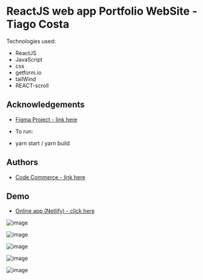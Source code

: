 
# ReactJS web app Portfolio WebSite - Tiago Costa



Technologies used:

- ReactJS
- JavaScript
- css
- getform.io
- tailWind
- REACT-scroll








## Acknowledgements

 - [ Figma Project - link here ](https://www.figma.com/file/H94XfrsgSbAQDmJhS14cfz/Ignite-Shop-(Copy)?node-id=418%3A62&t=noQ1YIPx9DvaSJ3S-0)
 
- To run:

- yarn start / yarn build  



 


## Authors

- [ Code Commerce - link here ](https://www.youtube.com/watch?v=2kg0z1qNrkw)
 





## Demo

- [Online app (Netlify) - click here](https://637eba00a69c5574a1656449--charming-eclair-909110.netlify.app/)

![image](https://user-images.githubusercontent.com/63982700/203668757-6391ac63-82fa-4340-8f92-6c5a20478602.png)

![image](https://user-images.githubusercontent.com/63982700/203668776-887aafb7-e756-4a36-9a52-6acd09b0b8c0.png)

![image](https://user-images.githubusercontent.com/63982700/203668795-60942b9a-49e5-4963-8483-1c6e6d2c48bc.png)

![image](https://user-images.githubusercontent.com/63982700/203668808-832f1764-74a8-4438-a580-5d6f13d47ede.png)

![image](https://user-images.githubusercontent.com/63982700/203668819-22da7621-4cb9-49a6-9f3f-fe264429b180.png)


